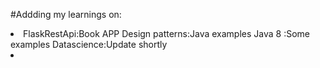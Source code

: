 #Addding my learnings on:


<li>
FlaskRestApi:Book APP
Design patterns:Java examples
Java 8 :Some examples
Datascience:Update shortly
<li>
